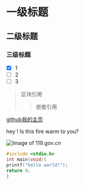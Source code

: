 # 一级标题
## 二级标题
### 三级标题


- [x] 1
- [ ] 2
- [ ] 3

> 区块引用
>> 嵌套引用


[github我的主页](http://github.com/jsliker)


hey ! Is this fire warm to you?

![Image of 119.gov.cn](http://weixin.119.gov.cn/uploads///3/c/3/a/thumb_55f695528a6ee.jpg)


```c
#include <stdio.h>
int main(void){
printf("hello world!");
return 0;
}
```
